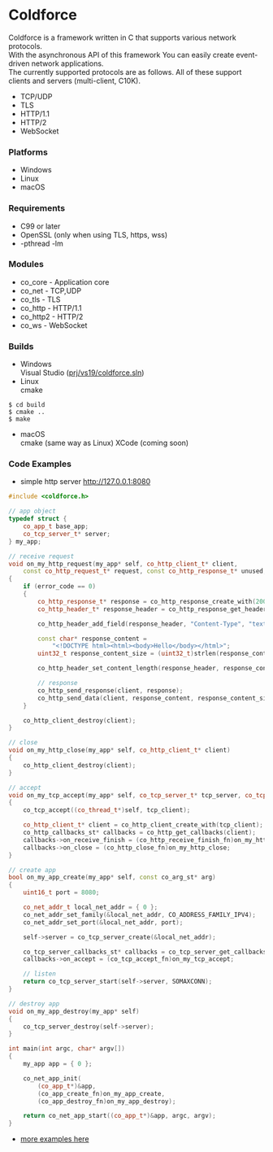 Coldforce
========

Coldforce is a framework written in C that supports various network protocols.  
With the asynchronous API of this framework
You can easily create event-driven network applications.  
The currently supported protocols are as follows.
All of these support clients and servers (multi-client, C10K).
* TCP/UDP
* TLS
* HTTP/1.1
* HTTP/2
* WebSocket

### Platforms
* Windows
* Linux
* macOS

### Requirements
* C99 or later
* OpenSSL (only when using TLS, https, wss)
* -pthread -lm

### Modules
* co_core - Application core
* co_net - TCP,UDP
* co_tls - TLS
* co_http - HTTP/1.1
* co_http2 - HTTP/2
* co_ws - WebSocket

### Builds
* Windows  
Visual Studio ([prj/vs19/coldforce.sln](https://github.com/Ichishino/coldforce/tree/master/prj/vs19/coldforce))
* Linux  
cmake
```shellsession
$ cd build
$ cmake ..
$ make
```
* macOS  
cmake (same way as Linux)
XCode (coming soon)

### Code Examples
* simple http server http://127.0.0.1:8080
```C++
#include <coldforce.h>

// app object
typedef struct {
    co_app_t base_app;
    co_tcp_server_t* server;
} my_app;

// receive request
void on_my_http_request(my_app* self, co_http_client_t* client,
    const co_http_request_t* request, const co_http_response_t* unused, int error_code)
{
    if (error_code == 0)
    {
        co_http_response_t* response = co_http_response_create_with(200, "OK");
        co_http_header_t* response_header = co_http_response_get_header(response);

        co_http_header_add_field(response_header, "Content-Type", "text/html");

        const char* response_content =
            "<!DOCTYPE html><html><body>Hello</body></html>";
        uint32_t response_content_size = (uint32_t)strlen(response_content);

        co_http_header_set_content_length(response_header, response_content_size);

        // response
        co_http_send_response(client, response);
        co_http_send_data(client, response_content, response_content_size);
    }

    co_http_client_destroy(client);
}

// close
void on_my_http_close(my_app* self, co_http_client_t* client)
{
    co_http_client_destroy(client);
}

// accept
void on_my_tcp_accept(my_app* self, co_tcp_server_t* tcp_server, co_tcp_client_t* tcp_client)
{
    co_tcp_accept((co_thread_t*)self, tcp_client);

    co_http_client_t* client = co_http_client_create_with(tcp_client);
    co_http_callbacks_st* callbacks = co_http_get_callbacks(client);
    callbacks->on_receive_finish = (co_http_receive_finish_fn)on_my_http_request;
    callbacks->on_close = (co_http_close_fn)on_my_http_close;
}

// create app
bool on_my_app_create(my_app* self, const co_arg_st* arg)
{
    uint16_t port = 8080;

    co_net_addr_t local_net_addr = { 0 };
    co_net_addr_set_family(&local_net_addr, CO_ADDRESS_FAMILY_IPV4);
    co_net_addr_set_port(&local_net_addr, port);

    self->server = co_tcp_server_create(&local_net_addr);

    co_tcp_server_callbacks_st* callbacks = co_tcp_server_get_callbacks(self->server);
    callbacks->on_accept = (co_tcp_accept_fn)on_my_tcp_accept;

    // listen
    return co_tcp_server_start(self->server, SOMAXCONN);
}

// destroy app
void on_my_app_destroy(my_app* self)
{
    co_tcp_server_destroy(self->server);
}

int main(int argc, char* argv[])
{
    my_app app = { 0 };

    co_net_app_init(
        (co_app_t*)&app,
        (co_app_create_fn)on_my_app_create,
        (co_app_destroy_fn)on_my_app_destroy);

    return co_net_app_start((co_app_t*)&app, argc, argv);
}
```

* [more examples here](https://github.com/Ichishino/coldforce/tree/master/examples)
